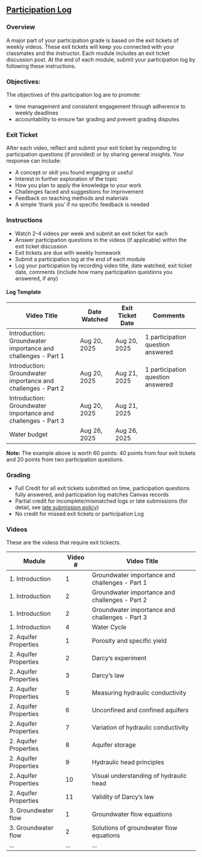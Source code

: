 ## [Participation Log](https://aselshall.github.io/aea/hw/participation)

### Overview
A major part of your participation grade is based on the exit tickets of weekly videos. These exit tickets will keep you connected with your classmates and the instructor. Each module includes an exit ticket discussion post. At the end of each module, submit your participation log by following these instructions.  

### Objectives:
The objectives of this participation log are to promote:
- time management and consistent engagement through adherence to weekly deadlines
- accountability to ensure fair grading and prevent grading disputes

### Exit Ticket  
After each video, reflect and submit your exit ticket by responding to participation questions (if provided) or by sharing general insights. Your response can include:  
- A concept or skill you found engaging or useful
- Interest in further exploration of the topic  
- How you plan to apply the knowledge to your work 
- Challenges faced and suggestions for improvement  
- Feedback on teaching methods and materials  
- A simple ‘thank you’ if no specific feedback is needed  

### Instructions
- Watch 2-4 videos per week and submit an exit ticket for each
- Answer participation questions in the videos (if applicable) within the exit ticket discussion
- Exit tickets are due with weekly homework  
- Submit a participation log at the end of each module  
- Log your participation by recording video title, date watched, exit ticket date, comments (include how many participation questions you answered, if any)

#### Log Template

| Video Title                                                  | Date Watched | Exit Ticket Date     | Comments                          |  
|--------------------------------------------------------------|--------------|----------------------|-----------------------------------|  
| Introduction: Groundwater importance and challenges - Part 1 | Aug 20, 2025 | Aug 20, 2025         | 1 participation question answered |  
| Introduction: Groundwater importance and challenges - Part 2 | Aug 20, 2025 | Aug 21, 2025         | 1 participation question answered | 
| Introduction: Groundwater importance and challenges - Part 3 | Aug 20, 2025 | Aug 21, 2025         |                                   |  
| Water budget                                                 | Aug 26, 2025 | Aug 26, 2025         |                                   |  

**Note:** The example above is worth 60 points: 40 points from four exit tickets and 20 points from two participation questions.

### Grading
- Full Credit for all exit tickets submitted on time, participation questions fully answered, and participation log matches Canvas records
- Partial credit for incomplete/mismatched logs or late submissions (for detail, see [late submission policy](https://aselshall.github.io/gwh/#late-homework-policy))
- No credit for missed exit tickets or participation Log


### Videos
These are the videos that require exit tickects.

| Module                 | Video # | Video Title                                                                  |
|------------------------|---------|------------------------------------------------------------------------------|
| 1. Introduction         | 1      | Groundwater importance and challenges - Part 1        |
| 1. Introduction         | 2       |Groundwater importance and challenges - Part 2                            |
| 1. Introduction         | 2       |Groundwater importance and challenges - Part 3                            |
| 1. Introduction         | 4       |Water Cycle                          |
| 2. Aquifer Properties   | 1       |Porosity and specific yield                            |
| 2. Aquifer Properties   | 2       |Darcy’s experiment                            |
| 2. Aquifer Properties   | 3       |Darcy’s law                            |
| 2. Aquifer Properties   | 5       |Measuring hydraulic conductivity                          |
| 2. Aquifer Properties   | 6       |Unconfined and confined aquifers                           |
| 2. Aquifer Properties   | 7       |Variation of hydraulic conductivity                        |
| 2. Aquifer Properties   | 8       |Aquifer storage                       |
| 2. Aquifer Properties   | 9       |Hydraulic head principles                       |
| 2. Aquifer Properties   | 10       |Visual understanding of hydraulic head                      |
| 2. Aquifer Properties   | 11       |Validity of Darcy’s law	                    |
| 3. Groundwater flow   | 1       |Groundwater flow equations               |
| 3. Groundwater flow   | 2      |Solutions of groundwater flow equations              |
| ...   | ...     |...             |
